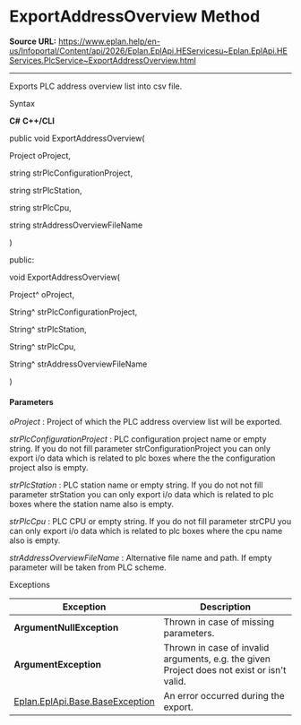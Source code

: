 # ExportAddressOverview Method

**Source URL:** https://www.eplan.help/en-us/Infoportal/Content/api/2026/Eplan.EplApi.HEServicesu~Eplan.EplApi.HEServices.PlcService~ExportAddressOverview.html

---

Exports PLC address overview list into csv file.

Syntax

**C#**
**C++/CLI**


public void ExportAddressOverview( 

   Project oProject,

   string strPlcConfigurationProject,

   string strPlcStation,

   string strPlcCpu,

   string strAddressOverviewFileName

)

public:

void ExportAddressOverview( 

   Project^ oProject,

   String^ strPlcConfigurationProject,

   String^ strPlcStation,

   String^ strPlcCpu,

   String^ strAddressOverviewFileName

)


#### Parameters

*oProject*
:   Project of which the PLC address overview list will be exported.

*strPlcConfigurationProject*
:   PLC configuration project name or empty string. If you do not fill parameter strConfigurationProject you can only export i/o data which is related to plc boxes where the the configuration project also is empty.

*strPlcStation*
:   PLC station name or empty string. If you do not not fill parameter strStation you can only export i/o data which is related to plc boxes where the station name also is empty.

*strPlcCpu*
:   PLC CPU or empty string. If you do not fill parameter strCPU you can only export i/o data which is related to plc boxes where the cpu name also is empty.

*strAddressOverviewFileName*
:   Alternative file name and path. If empty parameter will be taken from PLC scheme.

Exceptions

| Exception | Description |
| --- | --- |
| **ArgumentNullException** | Thrown in case of missing parameters. |
| **ArgumentException** | Thrown in case of invalid arguments, e.g. the given Project does not exist or isn't valid. |
| [Eplan.EplApi.Base.BaseException](Eplan.EplApi.Baseu~Eplan.EplApi.Base.BaseException.html) | An error occurred during the export. |

